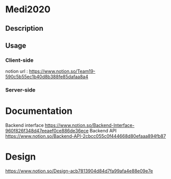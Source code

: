 # Medi2020


## Description



## Usage

### Client-side
notion url : https://www.notion.so/Team19-590c5b55ec1b40d8b388fe85dafaa8a4
### Server-side
# Documentation
Backend interface https://www.notion.so/Backend-Interface-960f826f348d47eeaef0ce886de36ece
Backend API https://www.notion.so/Backend-API-2cbcc055c0f444668d80efaaa894fb87


# Design 
 https://www.notion.so/Design-acb7813904d84d7fa99afa4e88e09e7e
